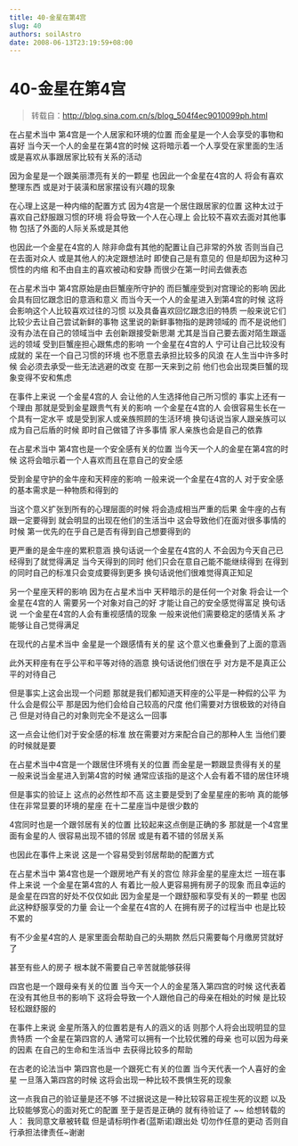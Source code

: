 ```yaml
---
title: 40-金星在第4宫
slug: 40
authors: soilAstro
date: 2008-06-13T23:19:59+08:00
---
```

# 40-金星在第4宫

> 转载自：http://blog.sina.com.cn/s/blog_504f4ec9010099ph.html

在占星术当中
第4宫是一个人居家和环境的位置
而金星是一个人会享受的事物和喜好
当今天一个人的金星在第4宫的时候
这将暗示着一个人享受在家里面的生活
或是喜欢从事跟居家比较有关系的活动


因为金星是一个跟美丽漂亮有关的一颗星
也因此一个金星在4宫的人
将会有喜欢整理东西
或是对于装潢和居家摆设有兴趣的现象


在心理上这是一种内缩的配置方式
因为4宫是一个居住跟居家的位置
这种太过于喜欢自己舒服跟习惯的环境
将会导致一个人在心理上
会比较不喜欢去面对其他事物
包括了外面的人际关系或是其他


也因此一个金星在4宫的人
除非命盘有其他的配置让自己非常的外放
否则当自己在去面对众人
或是其他人的决定跟想法时
即使自己是有意见的
但是却因为这种习惯性的内缩
和不由自主的喜欢被动和安静
而很少在第一时间去做表态


在占星术当中
第4宫原始是由巨蟹座所守护的
而巨蟹座受到对宫理论的影响
因此会具有回忆跟念旧的意涵和意义
而当今天一个人的金星进入到第4宫的时候
这将会影响这个人比较喜欢过往的习惯
以及具备喜欢回忆跟念旧的特质
一般来说它们比较少去让自己尝试新鲜的事物
这里说的新鲜事物指的是跨领域的
而不是说他们没有办法在自己的领域当中
去创新跟接受新思潮
尤其是当自己要去面对陌生跟遥远的领域
受到巨蟹座担心跟焦虑的影响
一个金星在4宫的人
宁可让自己比较没有成就的
呆在一个自己习惯的环境
也不愿意去承担比较多的风浪
在人生当中许多时候
会必须去承受一些无法逃避的改变
在那一天来到之前
他们也会出现类巨蟹的现象变得不安和焦虑


在事件上来说
一个金星4宫的人
会让他的人生选择他自己所习惯的
事实上还有一个理由
那就是受到金星跟贵气有关的影响
一个金星在4宫的人
会很容易生长在一个具有一定水平
或是受到家人或亲族照顾的生活环境
换句话说当家人跟亲族可以成为自己后盾的时候
即时自己做错了许多事情
家人亲族也会是自己的依靠


在占星术当中
第4宫也是一个安全感有关的位置
当今天一个人的金星在第4宫的时候
这将会暗示着一个人喜欢而且在意自己的安全感


受到金星守护的金牛座和天秤座的影响
一般来说一个金星在4宫的人
对于安全感的基本需求是一种物质和得到的


当这个意义扩张到所有的心理层面的时候
将会造成相当严重的后果
金牛座的占有跟一定要得到
就会明显的出现在他们的生活当中
这会导致他们在面对很多事情的时候
第一优先的在乎自己是否有得到自己想要得到的


更严重的是金牛座的累积意涵
换句话说一个金星在4宫的人
不会因为今天自己已经得到了就觉得满足
当今天得到的同时
他们只会在意自己能不能继续得到
在得到的同时自己的标准只会变成要得到更多
换句话说他们很难觉得真正知足


另一个星座天秤的影响
因为在占星术当中
天秤暗示的是任何一个对象
将会让一个金星在4宫的人
需要另一个对象对自己的好
才能让自己的安全感觉得富足
换句话说
一个金星在4宫的人会有重视感情的现象
一般来说他们需要稳定的感情关系
才能够让自己觉得满足


在现代的占星术当中
金星是一个跟感情有关的星
这个意义也重叠到了上面的意涵


此外天秤座有在乎公平和平等对待的涵意
换句话说他们很在乎
对方是不是真正公平的对待自己


但是事实上这会出现一个问题
那就是我们都知道天秤座的公平是一种假的公平
为什么会是假公平
那是因为他们会给自己较高的尺度
他们需要对方很极致的对待自己
但是对待自己的对象则完全不是这么一回事


这一点会让他们对于安全感的标准
放在需要对方来配合自己的那种人生
当他们要的时候就是要


在占星术当中4宫是一个跟居住环境有关的位置
而金星是一颗跟显贵得有关的星
一般来说当金星进入到第4宫的时候
通常应该指的是这个人会有着不错的居住环境


但是事实的验证上
这点的必然性却不高
这主要是受到了金星星座的影响
真的能够住在非常显要的环境的星座
在十二星座当中是很少数的


4宫同时也是一个跟邻居有关的位置
比较起来这点倒是正确的多
那就是一个4宫里面有金星的人
很容易出现不错的邻居
或是有着不错的邻居关系


也因此在事件上来说
这是一个容易受到邻居帮助的配置方式


在占星术当中
第4宫也是一个跟房地产有关的宫位
除非金星的星座太烂
一班在事件上来说
一个金星在第4宫的人
有着比一般人更容易拥有房子的现象
而且幸运的是金星在四宫的好处不仅仅如此
因为金星是一个跟舒服和享受有关的一颗星
也因此这种舒服享受的力量
会让一个金星在4宫的人
在拥有房子的过程当中
也是比较不累的


有不少金星4宫的人
是家里面会帮助自己的头期款
然后只需要每个月缴房贷就好了


甚至有些人的房子
根本就不需要自己辛苦就能够获得


四宫也是一个跟母亲有关的位置
当今天一个人的金星落入第四宫的时候
这代表着在没有其他旦书的影响下
这将会导致一个人跟他自己的母亲在相处的时候
是比较轻松跟舒服的


在事件上来说
金星所落入的位置若是有人的涵义的话
则那个人将会出现明显的显贵特质
一个金星在第四宫的人
通常可以拥有一个比较优雅的母亲
也可以因为母亲的因素
在自己的生命和生活当中
去获得比较多的帮助


在古老的论法当中
第四宫也是一个跟死亡有关的位置
当今天代表一个人喜好的金星
一旦落入第四宫的时候
这将会出现一种比较不畏惧生死的现象


这一点我自己的验证量是还不够
不过据说这是一种比较容易正视生死的议题
以及比较能够宽心的面对死亡的配置
至于是否是正确的
就有待验证了
~~
给想转载的人：
我同意文章被转载
但是请标明作者(蓝斯诺)跟出处
切勿作任意的更动
否则自行承担法律责任~谢谢


 


  